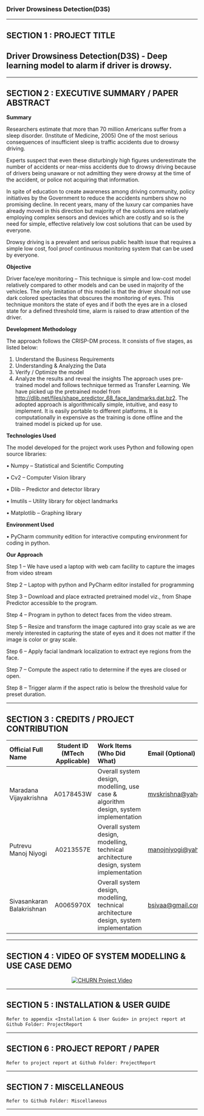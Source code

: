 ﻿### Driver Drowsiness Detection(D3S)

---

## SECTION 1 : PROJECT TITLE
## Driver Drowsiness Detection(D3S)  - Deep learning model to alarm if driver is drowsy.

---

## SECTION 2 : EXECUTIVE SUMMARY / PAPER ABSTRACT

**Summary**

Researchers estimate that more than 70 million Americans suffer from a sleep disorder. (Institute of Medicine, 2005) One of the most serious consequences of insufficient sleep is traffic accidents due to drowsy driving.

Experts suspect that even these disturbingly high figures underestimate the number of accidents or near-miss accidents due to drowsy driving because of drivers being unaware or not admitting they were drowsy at the time of the accident, or police not acquiring that information.

In spite of education to create awareness among driving community, policy initiatives by the Government to reduce the accidents numbers show no promising decline. In recent years, many of the luxury car companies have already moved in this direction but majority of the solutions are relatively employing complex sensors and devices which are costly and so is the need for simple, effective relatively low cost solutions that can be used by everyone.

Drowsy driving is a prevalent and serious public health issue that requires a simple low cost, fool proof continuous monitoring system that can be used by everyone.

**Objective**

Driver face/eye monitoring – This technique is simple and low-cost model relatively compared to other models and can be used in majority of the vehicles. The only limitation of this model is that the driver should not use dark colored spectacles that obscures the monitoring of eyes. 
This technique monitors the state of eyes and if both the eyes are in a closed state for a defined threshold time, alarm is raised to draw attention of the driver.


**Development Methodology**

The approach follows the CRISP-DM process. It consists of five stages, as listed below:
1)	Understand the Business Requirements
2)	Understanding & Analyzing the Data
3)	Verify / Optimize the model
4)	Analyze the results and reveal the insights
The approach uses pre-trained model and follows technique termed as Transfer Learning. We have picked up the pretrained model from http://dlib.net/files/shape_predictor_68_face_landmarks.dat.bz2. 
The adopted approach is algorithmically simple, intuitive, and easy to implement. It is easily portable to different platforms. It is computationally in expensive as the training is done offline and the trained model is picked up for use.

**Technologies Used**

The model developed for the project work uses Python and following open source libraries:

•	Numpy – Statistical and Scientific Computing

•	Cv2 – Computer Vision library

•	Dlib – Predictor and detector library

•	Imutils – Utility library for object landmarks

•	Matplotlib – Graphing library

**Environment Used**

•	PyCharm community edition for interactive computing environment for coding in python.


**Our Approach**

Step 1 – We have used a laptop with web cam facility to capture the images from video stream

Step 2 – Laptop with python and PyCharm editor installed for programming

Step 3 – Download and place extracted pretrained model viz., from Shape Predictor accessible to the program.

Step 4 – Program in python to detect faces from the video stream.

Step 5 – Resize and transform the image captured into gray scale as we are merely interested in capturing the state of eyes and it does not matter if the image is color or gray scale.

Step 6 – Apply facial landmark localization to extract eye regions from the face.

Step 7 – Compute the aspect ratio to determine if the eyes are closed or open.

Step 8 – Trigger alarm if the aspect ratio is below the threshold value for preset duration.

---

## SECTION 3 : CREDITS / PROJECT CONTRIBUTION

| Official Full Name  | Student ID (MTech Applicable)  | Work Items (Who Did What) | Email (Optional) |
| :------------ |:---------------:| :-----| :-----|
| Maradana Vijayakrishna | A0178453W |Overall system design, modelling, use case & algorithm design, system implementation | mvskrishna@yahoo.com |
| Putrevu Manoj Niyogi | A0213557E |Overall system design, modelling, technical architecture design, system implementation | manojniyogi@yahoo.com |
| Sivasankaran Balakrishnan | A0065970X |Overall system design, modelling, technical architecture design, system implementation | bsivaa@gmail.com |

---

## SECTION 4 : VIDEO OF SYSTEM MODELLING & USE CASE DEMO
<div align="center">
  <a href="https://youtu.be/LX3SzWYeCGo">
    <img src="http://i3.ytimg.com/vi/LX3SzWYeCGo/hqdefault.jpg" alt="CHURN Project Video">
  </a>
</div>

---

## SECTION 5 : INSTALLATION & USER GUIDE

`Refer to appendix <Installation & User Guide> in project report at Github Folder: ProjectReport`

---

## SECTION 6 : PROJECT REPORT / PAPER

`Refer to project report at Github Folder: ProjectReport`

---

## SECTION 7 : MISCELLANEOUS

`Refer to Github Folder: Miscellaneous`

---


